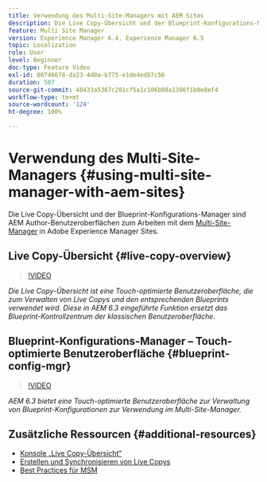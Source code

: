 ```yaml
---
title: Verwendung des Multi-Site-Managers mit AEM Sites
description: Die Live Copy-Übersicht und der Blueprint-Konfigurations-Manager sind Touch-optimierte Benutzeroberflächen für die Arbeit mit dem Multi-Site-Manager.
feature: Multi Site Manager
version: Experience Manager 6.4, Experience Manager 6.5
topic: Localization
role: User
level: Beginner
doc-type: Feature Video
exl-id: 00746678-da23-4d0a-b775-e1de4ed87c56
duration: 507
source-git-commit: 48433a5367c281cf5a1c106b08a1306f1b0e8ef4
workflow-type: tm+mt
source-wordcount: '124'
ht-degree: 100%

---
```


# Verwendung des Multi-Site-Managers {#using-multi-site-manager-with-aem-sites}

Die Live Copy-Übersicht und der Blueprint-Konfigurations-Manager sind AEM Author-Benutzeroberflächen zum Arbeiten mit dem [Multi-Site-Manager](https://experienceleague.adobe.com/docs/experience-manager-cloud-service/content/sites/administering/reusing-content/msm-and-translation.html?lang=de) in Adobe Experience Manager Sites.

## Live Copy-Übersicht {#live-copy-overview}

>[!VIDEO](https://video.tv.adobe.com/v/17054?quality=12&learn=on)

*Die Live Copy-Übersicht ist eine Touch-optimierte Benutzeroberfläche, die zum Verwalten von Live Copys und den entsprechenden Blueprints verwendet wird. Diese in AEM 6.3 eingeführte Funktion ersetzt das Blueprint-Kontrollzentrum der klassischen Benutzeroberfläche.*

## Blueprint-Konfigurations-Manager – Touch-optimierte Benutzeroberfläche {#blueprint-config-mgr}

>[!VIDEO](https://video.tv.adobe.com/v/17056?quality=12&learn=on)

*AEM 6.3 bietet eine Touch-optimierte Benutzeroberfläche zur Verwaltung von Blueprint-Konfigurationen zur Verwendung im Multi-Site-Manager.*

## Zusätzliche Ressourcen {#additional-resources}

* [Konsole „Live Copy-Übersicht“](https://helpx.adobe.com/de/experience-manager/6-5/sites/administering/using/msm-livecopy-overview.html)
* [Erstellen und Synchronisieren von Live Copys](https://helpx.adobe.com/de/experience-manager/6-5/sites/administering/using/msm-livecopy.html)
* [Best Practices für MSM](https://helpx.adobe.com/de/experience-manager/6-5/sites/administering/using/msm-best-practices.html)
